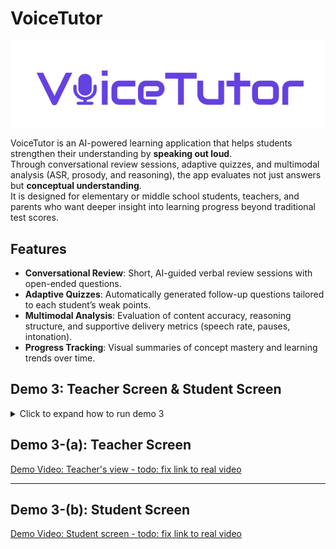 # VoiceTutor

![Logo](https://raw.githubusercontent.com/snuhcs-course/swpp-2025-project-team-03/main/docs/images/logo.png)

VoiceTutor is an AI-powered learning application that helps students strengthen their understanding by **speaking out loud**.  
Through conversational review sessions, adaptive quizzes, and multimodal analysis (ASR, prosody, and reasoning), the app evaluates not just answers but **conceptual understanding**.  
It is designed for elementary or middle school students, teachers, and parents who want deeper insight into learning progress beyond traditional test scores.

## Features

- **Conversational Review**: Short, AI-guided verbal review sessions with open-ended questions.
- **Adaptive Quizzes**: Automatically generated follow-up questions tailored to each student’s weak points.
- **Multimodal Analysis**: Evaluation of content accuracy, reasoning structure, and supportive delivery metrics (speech rate, pauses, intonation).
- **Progress Tracking**: Visual summaries of concept mastery and learning trends over time.

## Demo 3:  Teacher Screen & Student Screen

<details>
<summary> Click to expand how to run demo 3</summary>

#### Step 1: Backend setup

1. **Navigate to Backend Directory**

   ```bash
   cd backend
   ```

2. **Create .env**  
   Create your S3 bucket first, and make **.env** at **backend/** directory like below.

   ```bash
   OPENAI_API_KEY='YOUR_OPENAI_API_KEY'
   SECRET_KEY='DJANGO_SECRET_KEY'
   
   AWS_ACCESS_KEY_ID='YOUR_AWS_ACCESS_KEY_ID'
   AWS_SECRET_ACCESS_KEY='YOUR_AWS_SECRET_ACCESS_KEY'
   AWS_REGION=ap-northeast-2
   AWS_STORAGE_BUCKET_NAME='YOUR_S3_BUCKET_NAME' 
   ```

3. **Create Virtual Environment**

   ```bash
   python -m venv venv
   ```

4. **Activate Virtual Environment**

   ```bash
   # Windows
   venv\Scripts\activate

   # Linux/Mac
   source venv/bin/activate
   ```

5. **Install Dependencies**
   ```bash
   pip install -r requirements.txt
   ```

#### Step 2: Run Django Server

```bash
python manage.py runserver
```
</details>

## Demo 3-(a): Teacher Screen

[Demo Video: Teacher's view - todo: fix link to real video](demo/videos/student_view1.mp4)  

---

## Demo 3-(b): Student Screen

[Demo Video: Student screen - todo: fix link to real video](demo/videos/question_generation.mp4)



